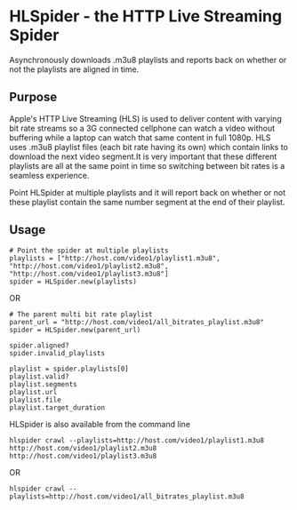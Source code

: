 # HLSpider - the HTTP Live Streaming Spider
Asynchronously downloads .m3u8 playlists and reports back on whether or not the playlists are aligned in time.

## Purpose

Apple's HTTP Live Streaming (HLS) is used to deliver content with varying bit rate streams so a 3G connected cellphone can watch a video without buffering while a laptop can watch that same content in full 1080p. HLS uses .m3u8 playlist files (each bit rate having its own) which contain links to download the next video segment.It is very important that these different playlists are all at the same point in time so switching between bit rates is a seamless experience. 

Point HLSpider at multiple playlists and it will report back on whether or not these playlist contain the same number segment at the end of their playlist. 

## Usage

```
# Point the spider at multiple playlists
playlists = ["http://host.com/video1/playlist1.m3u8", "http://host.com/video1/playlist2.m3u8", "http://host.com/video1/playlist3.m3u8"]
spider = HLSpider.new(playlists)
```

OR

```
# The parent multi bit rate playlist
parent_url = "http://host.com/video1/all_bitrates_playlist.m3u8"
spider = HLSpider.new(parent_url)
```

```
spider.aligned?
spider.invalid_playlists

playlist = spider.playlists[0]
playlist.valid?
playlist.segments
playlist.url
playlist.file
playlist.target_duration
```

HLSpider is also available from the command line

```
hlspider crawl --playlists=http://host.com/video1/playlist1.m3u8 http://host.com/video1/playlist2.m3u8 http://host.com/video1/playlist3.m3u8
```

OR 

```
hlspider crawl --playlists=http://host.com/video1/all_bitrates_playlist.m3u8
```
